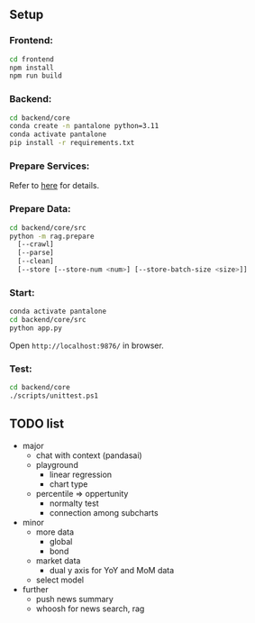 ## Setup

### Frontend:

```bash
cd frontend
npm install
npm run build
```

### Backend:

```bash
cd backend/core
conda create -n pantalone python=3.11
conda activate pantalone
pip install -r requirements.txt
```

### Prepare Services:

Refer to [here](backend/third-party/readme.md) for details.

### Prepare Data:

```bash
cd backend/core/src
python -m rag.prepare
  [--crawl]
  [--parse]
  [--clean]
  [--store [--store-num <num>] [--store-batch-size <size>]]
```

### Start:

```bash
conda activate pantalone
cd backend/core/src
python app.py
```

Open `http://localhost:9876/` in browser.

### Test:

```bash
cd backend/core
./scripts/unittest.ps1
```

## TODO list

- major
  - chat with context (pandasai)
  - playground
    - linear regression
    - chart type
  - percentile => oppertunity
    - normalty test
    - connection among subcharts
- minor
  - more data
    - global
    - bond
  - market data
    - dual y axis for YoY and MoM data
  - select model
- further
  - push news summary
  - whoosh for news search, rag
